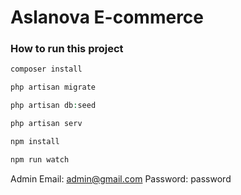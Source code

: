 # Aslanova E-commerce

### How to run this project
```php
composer install
```
```php
php artisan migrate
```

```php
php artisan db:seed
```

```php
php artisan serv
```
```js
npm install 
```
```js
npm run watch 
```

Admin Email: admin@gmail.com
Password: password
